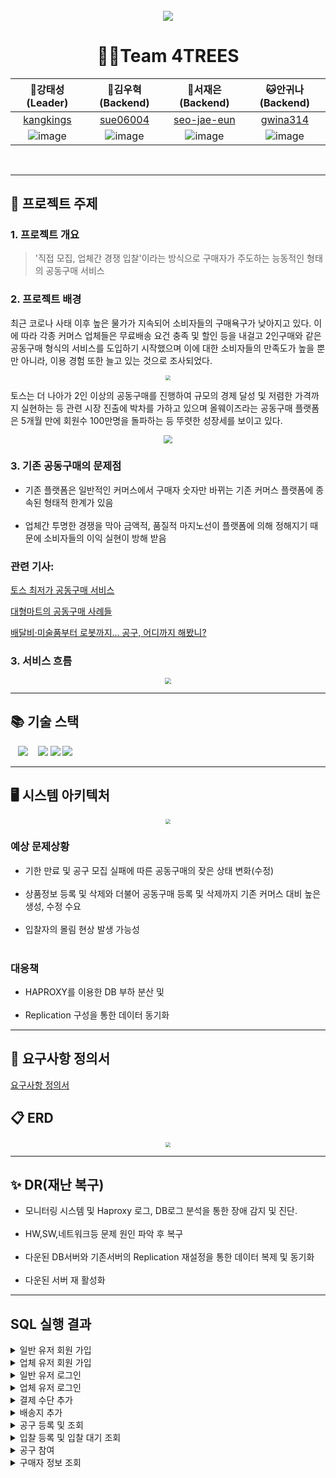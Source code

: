 <br></br>
---

<div align="center">
  <img src="https://github.com/beyond-sw-camp/be06-1st-4TREES-0909/assets/82444759/adebff05-9206-4b6a-8ae2-475590c542e7"  align="center"/>
</div>

<div align="center">

<h1> 🤼‍♂️Team 4TREES</h2>

|                                                      🐯강태성(Leader)                                                      |                                                     🐶김우혁 (Backend)                                                     |🐺서재은(Backend)|🐱안귀나(Backend)|
|:---------------------------------------------------------------------------------------------------------------------:|:---------------------------------------------------------------------------------------------------------------------:|:---:|:---:|
|                                       [kangkings](https://github.com/kangkings)                                       |                                        [sue06004](https://github.com/sue06004)                                        |[seo-jae-eun](https://github.com/seo-jae-eun)|[gwina314](https://github.com/gwina314)|
| ![image](https://github.com/beyond-sw-camp/be06-1st-4TREES-0909/assets/82444759/4fb54008-8707-42ce-afe1-7629d5b4d3f0) | ![image](https://github.com/beyond-sw-camp/be06-1st-4TREES-0909/assets/82444759/d75c4e0d-8457-480c-9711-4b127811eb02) |![image](https://github.com/beyond-sw-camp/be06-1st-4TREES-0909/assets/82444759/00202b26-27e4-4696-9570-829af4388e37)|![image](https://github.com/beyond-sw-camp/be06-1st-4TREES-0909/assets/82444759/74d7bf68-0bf2-4082-8b9e-e36a43b2e555)
</div>


<br>

---

## 📌 프로젝트 주제

### 1. 프로젝트 개요
>'직접 모집, 업체간 경쟁 입찰'이라는 방식으로
> 구매자가 주도하는 능동적인 형태의 공동구매 서비스


### 2. 프로젝트 배경

최근 코로나 사태 이후 높은 물가가 지속되어 소비자들의 구매욕구가 낮아지고 있다.
이에 따라 각종 커머스 업체들은 무료배송 요건 충족 및 할인 등을 내걸고
2인구매와 같은 공동구매 형식의 서비스를 도입하기 시작했으며 이에 대한
소비자들의 만족도가 높을 뿐만 아니라, 이용 경험 또한 늘고 있는 것으로 조사되었다.
<div align="center">
<img src="https://file.mk.co.kr/meet/neds/2022/03/image_readtop_2022_203973_16469787734964652.jpg" style="zoom:50%" ></img>
</div>

토스는 더 나아가 2인 이상의 공동구매를 진행하여 규모의 경제 달성 및 저렴한 가격까지 실현하는 등
관련 시장 진출에 박차를 가하고 있으며 올웨이즈라는 공동구매 플랫폼은 5개월 만에
회원수 100만명을 돌파하는 등 뚜렷한 성장세를 보이고 있다.
<div align="center">
<img style="zoom:85%" src="https://file.mk.co.kr/meet/neds/2022/03/image_readbot_2022_203973_16469787734964654.jpg" align="center"></img>
</div>

<div>

### 3. 기존 공동구매의 문제점
- 기존 플랫폼은 일반적인 커머스에서 구매자 숫자만 바뀌는 기존 커머스 플랫폼에 종속된 형태적 한계가 있음
<br></br>
- 업체간 투명한 경쟁을 막아 금액적, 품질적 마지노선이 플랫폼에 의해 정해지기 때문에 소비자들의 이익 실현이 방해 받음

### 관련 기사:

<a href="https://www.logibridge.kr/product/daily177">토스 최저가 공동구매 서비스</a>

<a href="https://pabii.com/news/278755/">대형마트의 공동구매 사례들</a>

<a href="https://www.mk.co.kr/economy/view.php?sc=50000001&year=2022&no=203973">배달비·미술품부터 로봇까지… 공구, 어디까지 해봤니?</a>


</div>



### 3. 서비스 흐름
<div align="center">
<img src="https://github.com/beyond-sw-camp/be06-1st-4TREES-0909/assets/82444759/93fbc229-00ee-4c1c-8ce9-75094de61f9f" style="zoom: 60%"></img>
</div>

---

## 📚 기술 스택

&nbsp;&nbsp;&nbsp;<img src="https://img.shields.io/badge/MariaDB-003545?style=flat&logo=MariaDB&logoColor=white"/></a>
&nbsp;&nbsp;&nbsp;<img src="https://img.shields.io/badge/Haproxy-6DB33F?style=flat&logo=haproxy&logoColor=white&color=green"/></a></a>
<img src="https://img.shields.io/badge/github-181717?style=flat&logo=github&logoColor=white">
<img src="https://img.shields.io/badge/git-F05032?style=flat&logo=git&logoColor=white">

---

## 🖥️ 시스템 아키텍처

<div align="center">
<img src="https://github.com/beyond-sw-camp/be06-1st-4TREES-0909/assets/82444759/ba3469c1-3044-4b2f-96db-5779d2af2aca" style="zoom: 50%"></img>
</div>

### 예상 문제상황
- 기한 만료 및 공구 모집 실패에 따른 공동구매의 잦은 상태 변화(수정)
  <br></br>
- 상품정보 등록 및 삭제와 더불어 공동구매 등록 및 삭제까지 기존 커머스 대비 높은 생성, 수정 수요
  <br></br>
- 입찰자의 몰림 현상 발생 가능성
  <br></br>

### 대응책
- HAPROXY를 이용한 DB 부하 분산 및
  <br></br>
- Replication 구성을 통한 데이터 동기화

---
## 📄 요구사항 정의서
<a href="https://github.com/beyond-sw-camp/be06-1st-4TREES-0909/wiki">요구사항 정의서</a>
## 📋 ERD

<div align="center">
<img src="https://github.com/beyond-sw-camp/be06-1st-4TREES-0909/assets/82444759/66f992d1-5753-420d-8081-fee692fb5591" style="zoom: 50%"></img>
</div>

---

## ✨ DR(재난 복구)

- 모니터링 시스템 및 Haproxy 로그, DB로그 분석을 통한 장애 감지 및 진단.
<br></br>
- HW,SW,네트워크등 문제 원인 파악 후 복구
  <br></br>
- 다운된 DB서버와 기존서버의 Replication 재설정을 통한 데이터 복제 및 동기화
  <br></br>
- 다운된 서버 재 활성화

---

## SQL 실행 결과

<details>
<summary>일반 유저 회원 가입</summary>
<div>
<figure align="center"> 
  <img src="z"/>
    <p>~~~ 조회</p>
 </figure>
</div>
</details>

<details>
<summary>업체 유저 회원 가입</summary>
<div>
<figure align="center"> 
  <img src="z"/>
    <p>~~~ 조회</p>
 </figure>
</div>
</details>

<details>
<summary>일반 유저 로그인</summary>
<div>
<figure align="center"> 
  <img src="z"/>
    <p>~~~ 조회</p>
 </figure>
</div>
</details>

<details>
<summary>업체 유저 로그인</summary>
<div>
<figure align="center"> 
  <img src="z"/>
    <p>~~~ 조회</p>
 </figure>
</div>
</details>

<details>
<summary>결제 수단 추가</summary>
<div>
<figure align="center"> 
  <img src="z"/>
    <p>~~~ 조회</p>
 </figure>
</div>
</details>

<details>
<summary>배송지 추가</summary>
<div>
<figure align="center"> 
  <img src="z"/>
    <p>~~~ 조회</p>
 </figure>
</div>
</details>

<details>
<summary>공구 등록 및 조회</summary>
<div>
<figure align="center"> 
  <img src="z"/>
    <p>~~~ 조회</p>
 </figure>
</div>
</details>

<details>
<summary>입찰 등록 및 입찰 대기 조회</summary>
<div>
<figure align="center"> 
  <img src="z"/>
    <p>~~~ 조회</p>
 </figure>
</div>
</details>

<details>
<summary>공구 참여</summary>
<div>
<figure align="center"> 
  <img src="z"/>
    <p>~~~ 조회</p>
 </figure>
</div>
</details>

<details>
<summary>구매자 정보 조회</summary>
<div>
<figure align="center"> 
  <img src="z"/>
    <p>~~~ 조회</p>
 </figure>
</div>
</details>



